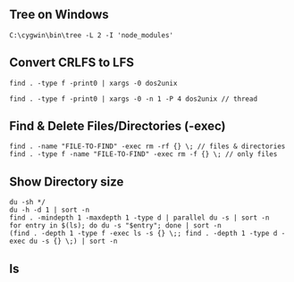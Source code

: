 ## Tree on Windows

    C:\cygwin\bin\tree -L 2 -I 'node_modules'

## Convert CRLFS to LFS 

```
find . -type f -print0 | xargs -0 dos2unix

find . -type f -print0 | xargs -0 -n 1 -P 4 dos2unix // thread
```

## Find & Delete Files/Directories (-exec)

```
find . -name "FILE-TO-FIND" -exec rm -rf {} \; // files & directories
find . -type f -name "FILE-TO-FIND" -exec rm -f {} \; // only files
```
## Show Directory size

```
du -sh */         
du -h -d 1 | sort -n
find . -mindepth 1 -maxdepth 1 -type d | parallel du -s | sort -n
for entry in $(ls); do du -s "$entry"; done | sort -n
(find . -depth 1 -type f -exec ls -s {} \;; find . -depth 1 -type d -exec du -s {} \;) | sort -n

```
## ls 
